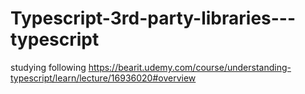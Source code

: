 # Typescript-3rd-party-libraries---typescript
studying following https://bearit.udemy.com/course/understanding-typescript/learn/lecture/16936020#overview
